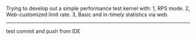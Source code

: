 Trying to develop out a simple performance test kernel with:
1, RPS mode.
2, Web-customized limit rate.
3, Basic and in-timely statistics via web.

*************************************************************
test commit and push from IDE